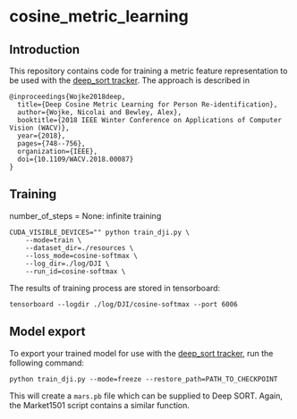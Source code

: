 # cosine_metric_learning

## Introduction

This repository contains code for training a metric feature representation to be
used with the [deep_sort tracker](https://github.com/nwojke/deep_sort). The
approach is described in

    @inproceedings{Wojke2018deep,
      title={Deep Cosine Metric Learning for Person Re-identification},
      author={Wojke, Nicolai and Bewley, Alex},
      booktitle={2018 IEEE Winter Conference on Applications of Computer Vision (WACV)},
      year={2018},
      pages={748--756},
      organization={IEEE},
      doi={10.1109/WACV.2018.00087}
    }

## Training 
number_of_steps = None: infinite training

```
CUDA_VISIBLE_DEVICES="" python train_dji.py \
    --mode=train \
    --dataset_dir=./resources \
    --loss_mode=cosine-softmax \
    --log_dir=./log/DJI \
    --run_id=cosine-softmax \

```
The results of training process are stored in tensorboard:
```
tensorboard --logdir ./log/DJI/cosine-softmax --port 6006
```


## Model export

To export your trained model for use with the
[deep_sort tracker](https://github.com/nwojke/deep_sort), run the following
command:
```
python train_dji.py --mode=freeze --restore_path=PATH_TO_CHECKPOINT
```
This will create a ``mars.pb`` file which can be supplied to Deep SORT. Again,
the Market1501 script contains a similar function.
